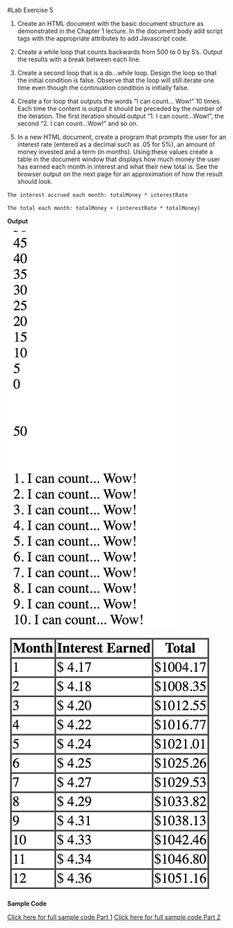 #Lab Exercise 5

1. Create an HTML document with the basic document structure as demonstrated in the Chapter 1 lecture. In the document body add script tags with the appropriate attributes to add Javascript code.

2. Create a while loop that counts backwards from 500 to 0 by 5’s. Output the results with a break between each line.

3. Create a second loop that is a do...while loop. Design the loop so that the initial condition is false. Observe that the loop will still iterate one time even though the continuation condition is initially false.

4. Create a for loop that outputs the words “I can count... Wow!” 10 times. Each time the content is output it should be preceded by the number of the iteration. The first iteration should output “1. I can count...Wow!”, the second “2. I can count...Wow!” and so on.

5. In a new HTML document, create a program that prompts the user for an interest rate (entered as a decimal such as .05 for 5%), an amount of money
invested and a term (in months). Using these values create a table in the document window that displays how much money the user has earned
each month in interest and what their new total is. See the browser output on the next page for an approximation of how the result should look.

```
The interest accrued each month: totalMoney * interestRate
```

```
The total each month: totalMoney + (interestRate * totalMoney)
```

**Output**

![Output Part1](https://github.com/yclim95/JavaScript-for-Beginners/blob/master/session5_loops/lab_exercise5/first_part.png)

![Output Part2](https://github.com/yclim95/JavaScript-for-Beginners/blob/master/session5_loops/lab_exercise5/second_part.png)


**Sample Code**

[Click here for full sample code Part 1](https://github.com/yclim95/JavaScript-for-Beginners/blob/master/session5_loops/lab_exercise5/lab_exercise5_first.html)
[Click here for full sample code Part 2](https://github.com/yclim95/JavaScript-for-Beginners/blob/master/session5_loops/lab_exercise5/lab_exercise5_second.html)